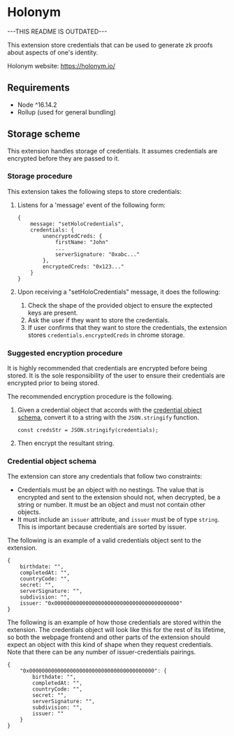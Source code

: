 # Holonym

---THIS README IS OUTDATED---

This extension store credentials that can be used to generate zk proofs about aspects of one's identity.

Holonym website: https://holonym.io/

## Requirements

- Node ^16.14.2
- Rollup (used for general bundling)

## Storage scheme

This extension handles storage of credentials. It assumes credentials are encrypted before they are passed to it.

### Storage procedure

This extension takes the following steps to store credentials:

1.  Listens for a 'message' event of the following form:

        {
            message: "setHoloCredentials",
            credentials: {
                unencryptedCreds: {
                    firstName: "John"
                    ...
                    serverSignature: "0xabc..."
                },
                encryptedCreds: "0x123..."
            }
        }

2.  Upon receiving a "setHoloCredentials" message, it does the following:
    1.  Check the shape of the provided object to ensure the exptected keys are present.
    2.  Ask the user if they want to store the credentials.
    3.  If user confirms that they want to store the credentials, the extension stores `credentials.encryptedCreds` in chrome storage.

### Suggested encryption procedure

It is highly recommended that credentials are encrypted before being stored. It is the sole responsibility of the user to ensure their credentials are encrypted prior to being stored.

The recommended encryption procedure is the following.

1.  Given a credential object that accords with the [credential object schema](#credential-object-schema), convert it to a string with the `JSON.stringify` function.

        const credsStr = JSON.stringify(credentials);

2.  Then encrypt the resultant string.

### Credential object schema

The extension can store any credentials that follow two constraints:

- Credentials must be an object with no nestings. The value that is encrypted and sent to the extension should not, when decrypted, be a string or number. It must be an object and must not contain other objects.
- It must include an `issuer` attribute, and `issuer` must be of type `string`. This is important because credentials are sorted by issuer.

The following is an example of a valid credentials object sent to the extension.

    {
        birthdate: "",
        completedAt: "",
        countryCode: "",
        secret: "",
        serverSignature: "",
        subdivision: "",
        issuer: "0x0000000000000000000000000000000000000000"
    }

The following is an example of how those credentials are stored within the extension. The credentials object will look like this for the rest of its lifetime, so both the webpage frontend and other parts of the extension should expect an object with this kind of shape when they request credentials. Note that there can be any number of issuer-credentials pairings.

    {
        "0x0000000000000000000000000000000000000000": {
            birthdate: "",
            completedAt: "",
            countryCode: "",
            secret: "",
            serverSignature: "",
            subdivision: "",
            issuer: ""
        }
    }
